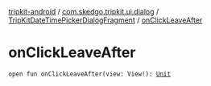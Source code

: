 [tripkit-android](../../index.md) / [com.skedgo.tripkit.ui.dialog](../index.md) / [TripKitDateTimePickerDialogFragment](index.md) / [onClickLeaveAfter](./on-click-leave-after.md)

# onClickLeaveAfter

`open fun onClickLeaveAfter(view: View!): `[`Unit`](https://kotlinlang.org/api/latest/jvm/stdlib/kotlin/-unit/index.html)